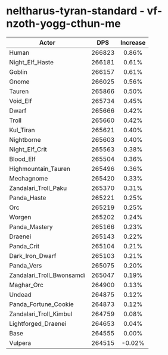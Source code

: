 # neltharus-tyran-standard - vf-nzoth-yogg-cthun-me
| Actor | DPS | Increase |
|---|:---:|:---:|
|Human|266823|0.86%|
|Night_Elf_Haste|266181|0.61%|
|Goblin|266157|0.61%|
|Gnome|266025|0.56%|
|Tauren|265866|0.50%|
|Void_Elf|265734|0.45%|
|Dwarf|265666|0.42%|
|Troll|265660|0.42%|
|Kul_Tiran|265621|0.40%|
|Nightborne|265603|0.40%|
|Night_Elf_Crit|265563|0.38%|
|Blood_Elf|265504|0.36%|
|Highmountain_Tauren|265496|0.36%|
|Mechagnome|265420|0.33%|
|Zandalari_Troll_Paku|265370|0.31%|
|Panda_Haste|265221|0.25%|
|Orc|265219|0.25%|
|Worgen|265202|0.24%|
|Panda_Mastery|265166|0.23%|
|Draenei|265143|0.22%|
|Panda_Crit|265104|0.21%|
|Dark_Iron_Dwarf|265103|0.21%|
|Panda_Vers|265075|0.20%|
|Zandalari_Troll_Bwonsamdi|265047|0.19%|
|Maghar_Orc|264900|0.13%|
|Undead|264875|0.12%|
|Panda_Fortune_Cookie|264873|0.12%|
|Zandalari_Troll_Kimbul|264759|0.08%|
|Lightforged_Draenei|264653|0.04%|
|Base|264555|0.00%|
|Vulpera|264515|-0.02%|
